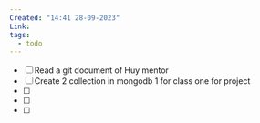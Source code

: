 ```yaml
---
Created: "14:41 28-09-2023"
Link: 
tags:
  - todo
---
```



- [ ] Read a git document of Huy mentor
- [ ] Create 2 collection in mongodb 1 for class one for project
- [ ]  
- [ ] 
- [ ]  



